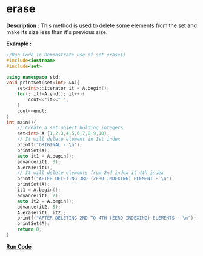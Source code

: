# erase

**Description :**
    This method is used to delete some elements from the set and make its size less than it's previous size.

**Example :**
```cpp
//Run Code To Demonstrate use of set.erase()
#include<iostream>
#include<set>

using namespace std;
void printSet(set<int> &A){
    set<int>::iterator it = A.begin();
    for(; it!=A.end(); it++){
        cout<<*it<<" ";
    }
    cout<<endl;    
}
int main(){
    // Create a set object holding integers
    set<int> A {1,2,3,4,5,6,7,8,9,10};
    // It will delete element in 1st index
    printf("ORIGINAL - \n");
    printSet(A);
    auto it1 = A.begin();
    advance(it1, 3);
    A.erase(it1);
    // It will delete elements from 2nd index it 4th index
    printf("AFTER DELETING 3RD (ZERO INDEXING) ELEMENT - \n");
    printSet(A);
    it1 = A.begin();
    advance(it1, 2);
    auto it2 = A.begin();
    advance(it2, 5);
    A.erase(it1, it2);
    printf("AFTER DELETING 2ND TO 4TH (ZERO INDEXING) ELEMENTS - \n");
    printSet(A);
    return 0;
}
```
**[Run Code](https://ideone.com/DA31sP)**

